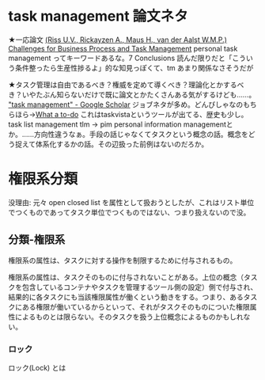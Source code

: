 
# task management 論文ネタ
★一応論文 [(Riss U.V., Rickayzen A., Maus H., van der Aalst W.M.P.) Challenges for Business Process and Task Management](http://www.jucs.org/jukm_0_2/riss/jukm_0_2_77_100_riss.html) personal task management ってキーワードあるな。7 Conclusions 読んだ限りだと「こういう条件整ったら生産性捗るよ」的な知見っぽくて、tm あまり関係なさそうだが

★タスク管理は自由であるべき？権威を定めて導くべき？理論化とかするべき？いやたぶん知らないだけで既に論文とかたくさんある気がするけども……。 ["task management" - Google Scholar](https://scholar.google.co.jp/scholar?hl=ja&as_sdt=0%2C5&q=%22task+management%22&btnG=) ジョブネタが多め。どんぴしゃなのもちらほら→[What a to-do](https://dl.acm.org/citation.cfm?id=985785) これはtaskvistaというツールが出てる、歴史も少し。task list management tlm → pim personal information managementとか。……方向性違うなぁ。手段の話じゃなくてタスクという概念の話。概念をどう捉えて体系化するかの話。その辺扱った前例はないのだろか。

# 権限系分類
没理由: 元々 open closed list を属性として扱おうとしたが、これはリスト単位でつくものであってタスク単位でつくものではない、つまり扱えないので没。

## 分類-権限系
権限系の属性は、タスクに対する操作を制限するために付与されるもの。

権限系の属性は、タスクそのものに付与されないことがある。上位の概念（タスクを包含しているコンテナやタスクを管理するツール側の設定）側で付与され、結果的に各タスクにも当該権限属性が働くという動きをする。つまり、あるタスクにある権限が働いているからといって、それがタスクそのものについた権限属性によるものとは限らない。そのタスクを扱う上位概念によるものかもしれない。

### ロック
ロック(Lock) とは
